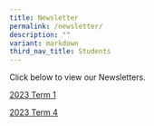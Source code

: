 ```yaml
---
title: Newsletter
permalink: /newsletter/
description: ""
variant: markdown
third_nav_title: Students
---
```

Click below to view our Newsletters.

[2023 Term 1](/files/2023/2023%20term1%20newsletter_compressed.pdf)

[2023 Term 4](/files/2023/2023%20term4%20newsletter_compressed.pdf)